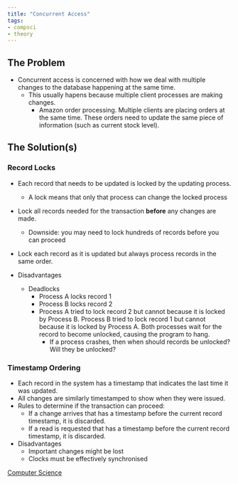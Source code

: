 ```yaml
---
title: "Concurrent Access"
tags:
- compsci
- theory
---
```


## The Problem

- Concurrent access is concerned with how we deal with multiple changes to the database happening at the same time.
	- This usually hapens because multiple client processes are making changes.
		- Amazon order processing. Multiple clients are placing orders at the same time. These orders need to update the same piece of information (such as current stock level).


## The Solution(s)

### Record Locks

- Each record that needs to be updated is locked by the updating process.
	- A lock means that only that process can change the locked process
- Lock all records needed for the transaction **before** any changes are made.
	- Downside: you may need to lock hundreds of records before you can proceed
- Lock each record as it is updated but always process records in the same order.

- Disadvantages
	- Deadlocks
		- Process A locks record 1
		- Process B locks record 2
		- Process A tried to lock record 2 but cannot because it is locked by Process B. Process B tried to lock record 1 but cannot because it is locked by Process A. Both processes wait for the record to become unlocked, causing the program to hang.
			- If a process crashes, then when should records be unlocked? Will they be unlocked?

### Timestamp Ordering

- Each record in the system has a timestamp that indicates the last time it was updated.
- All changes are similarly timestamped to show when they were issued.
- Rules to determine if the transaction can proceed:
	- If a change arrives that has a timestamp before the current record timestamp, it is discarded.
	- If a read is requested that has a timestamp before the current record timestamp, it is discarded.
- Disadvantages
	- Important changes might be lost
	- Clocks must be effectively synchronised



[Computer Science](/ComputerScience)